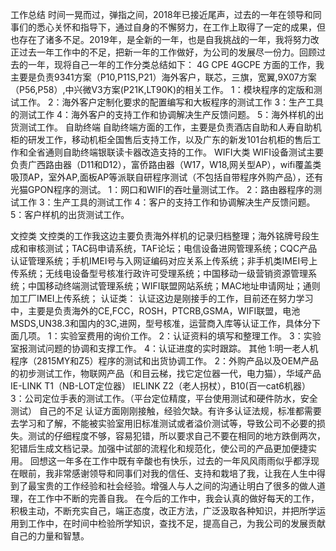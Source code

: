 工作总结
时间一晃而过，弹指之间，2018年已接近尾声，过去的一年在领导和同事们的悉心关怀和指导下，通过自身的不懈努力，在工作上取得了一定的成果，但也存在了诸多不足。2019年，是全新的一年，也是自我挑战的一年，我将努力改正过去一年工作中的不足，把新一年的工作做好，为公司的发展尽一份力。回顾过去的一年，现将自己一年的工作分类总结如下：
4G CPE 
4GCPE 方面的工作，我主要是负责9341方案（P10,P11S,P21）海外客户，联芯，三旗，宽翼,9X07方案（P56,P58）,中兴微V3方案(P21K,LT90K)的相关工作。
1：模块程序的定版和测试工作。
2：海外客户定制化要求的配置编写和大板程序的测试工作
3：生产工具的测试工作
4：海外客户的支持工作和协调解决生产反馈问题。
5：海外样机的出货测试工作。
自助终端
   自助终端方面的工作，主要是负责酒店自助和人寿自助机柜的研发工作，移动机柜全国售后支持工作，以及广东的新发101台机柜的售后工作和全省通则自助终端银联读卡器改造支持的工作。
  WIFI大类
WIFI设备测试主要负责广西路由器（D11和D12），富侨路由器（W17，W18,网关型AP），wifi覆盖类吸顶AP，室外AP,面板AP等派联自研程序测试（不包括自带程序外购产品），还有光猫GPON程序的测试。
1：网口和WIFI的吞吐量测试工作。
2：路由器程序的测试工作
3：生产工具的测试工作
4：客户的支持工作和协调解决生产反馈问题。
5：客户样机的出货测试工作。

   文控类
   文控类的工作我这边主要负责海外样机的记录归档整理；海外铭牌号段生成和审核测试；TAC码申请系统，TAF论坛；电信设备进网管理系统；CQC产品认证管理系统；手机IMEI号与入网证编码对应关系上传系统；非手机类IMEI号上传系统；无线电设备型号核准行政许可受理系统；中国移动一级营销资源管理系统；中国移动终端测试管理系统；WIFI联盟网站系统；MAC地址申请网址；通则加工厂IMEI上传系统；
认证类：
 认证这边是刚接手的工作，目前还在努力学习中，主要是负责海外的CE,FCC，ROSH，PTCRB,GSMA，WIFI联盟，电池MSDS,UN38.3和国内的3C,进网，型号核准，运营商入库等认证工作，具体分下面几项。
 1：实验室费用的询价工作。
     2：认证资料的填写和整理工作。
     3：实验室报测试问题的协调和支撑工作。
     4：认证进度的实时跟踪。
     其他
   1:明一老人机程序（2815MY和Z5）程序的测试和出货协调工作。
     2：外购产品以及OEM产品的初步测试工作，物联网产品（和目云梯，找它定位器一代，电力猫），华域产品IE-LINK T1（NB-LOT定位器） IELINK Z2（老人拐杖），B10(百一cat6机器）
3：公司定位手表的测试工作。（平台定位精度，平台使用测试和硬件防水，安全测试）
自己的不足
认证方面刚刚接触，经验欠缺。有许多认证法规，标准都需要去学习和了解，不能被实验室用旧标准测试或者溢价测试等，导致公司不必要的损失。测试的仔细程度不够，容易犯错，所以要求自己不要在相同的地方跌倒两次，犯错后生成文档记录。加强中试部的流程化和规范化，使公司的产品更加便捷实用。
回想这一年多在工作中既有辛酸也有快乐，过去的一年风风雨雨似乎都浮现在眼前，我非常感谢领导和同事们对我的信任、支持和栽培了我，让我在人生中得到了最宝贵的工作经验和社会经验。增强人与人之间的沟通让明白了很多的做人道理，在工作中不断的完善自我。
在今后的工作中，我会认真的做好每天的工作，积极主动，不断充实自己，端正态度，改正方法，广泛汲取各种知识，并把所学运用到工作中，在时间中检验所学知识，查找不足，提高自己，为我公司的发展贡献自己的力量和智慧。  



